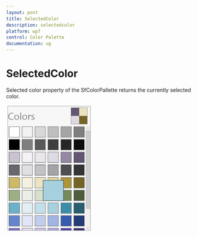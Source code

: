 ```yaml
---
layout: post
title: SelectedColor
description: selectedcolor
platform: wpf
control: Color Palette
documentation: ug
---
```


# SelectedColor

Selected color property of the SfColorPallette returns the currently selected color.

![](SelectedColor_images/SelectedColor_img1.png)



